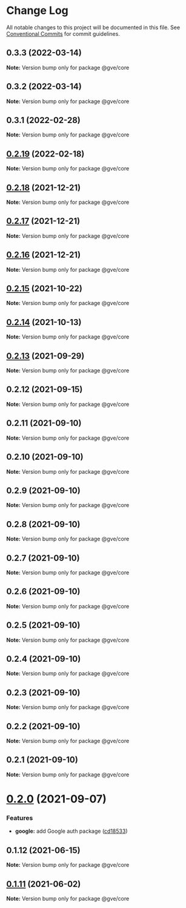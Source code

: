 # Change Log

All notable changes to this project will be documented in this file.
See [Conventional Commits](https://conventionalcommits.org) for commit guidelines.

## 0.3.3 (2022-03-14)

**Note:** Version bump only for package @gve/core





## 0.3.2 (2022-03-14)

**Note:** Version bump only for package @gve/core





## 0.3.1 (2022-02-28)

**Note:** Version bump only for package @gve/core





## [0.2.19](https://github.com/CiscoDevNet/essentials/compare/@gve/core@0.2.18...@gve/core@0.2.19) (2022-02-18)

**Note:** Version bump only for package @gve/core





## [0.2.18](https://github.com/CiscoDevNet/essentials/compare/@gve/core@0.2.17...@gve/core@0.2.18) (2021-12-21)

**Note:** Version bump only for package @gve/core





## [0.2.17](https://github.com/CiscoDevNet/essentials/compare/@gve/core@0.2.16...@gve/core@0.2.17) (2021-12-21)

**Note:** Version bump only for package @gve/core





## [0.2.16](https://github.com/CiscoDevNet/essentials/compare/@gve/core@0.2.14...@gve/core@0.2.16) (2021-12-21)

**Note:** Version bump only for package @gve/core





## [0.2.15](https://github.com/mattnorris/essentials/compare/@gve/core@0.2.14...@gve/core@0.2.15) (2021-10-22)

**Note:** Version bump only for package @gve/core





## [0.2.14](https://github.com/mattnorris/essentials/compare/@gve/core@0.2.12...@gve/core@0.2.14) (2021-10-13)

**Note:** Version bump only for package @gve/core





## [0.2.13](https://github.com/mattnorris/essentials/compare/@gve/core@0.2.12...@gve/core@0.2.13) (2021-09-29)

**Note:** Version bump only for package @gve/core





## 0.2.12 (2021-09-15)

**Note:** Version bump only for package @gve/core





## 0.2.11 (2021-09-10)

**Note:** Version bump only for package @gve/core





## 0.2.10 (2021-09-10)

**Note:** Version bump only for package @gve/core





## 0.2.9 (2021-09-10)

**Note:** Version bump only for package @gve/core





## 0.2.8 (2021-09-10)

**Note:** Version bump only for package @gve/core





## 0.2.7 (2021-09-10)

**Note:** Version bump only for package @gve/core





## 0.2.6 (2021-09-10)

**Note:** Version bump only for package @gve/core





## 0.2.5 (2021-09-10)

**Note:** Version bump only for package @gve/core





## 0.2.4 (2021-09-10)

**Note:** Version bump only for package @gve/core





## 0.2.3 (2021-09-10)

**Note:** Version bump only for package @gve/core





## 0.2.2 (2021-09-10)

**Note:** Version bump only for package @gve/core





## 0.2.1 (2021-09-10)

**Note:** Version bump only for package @gve/core





# [0.2.0](https://github.com/mattnorris/essentials/compare/@gve/core@0.1.12...@gve/core@0.2.0) (2021-09-07)


### Features

* **google:** add Google auth package ([cd18533](https://github.com/mattnorris/essentials/commit/cd185337daa5f2651d5d8e21eebad673de5c7f5d))





## 0.1.12 (2021-06-15)

**Note:** Version bump only for package @gve/core





## [0.1.11](https://www-github.cisco.com/matnorri/essentials/compare/@gve/core@0.1.10...@gve/core@0.1.11) (2021-06-02)

**Note:** Version bump only for package @gve/core
